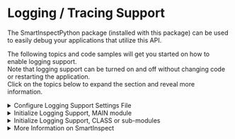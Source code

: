# Logging / Tracing Support

The SmartInspectPython package (installed with this package) can be used to easily debug your applications that utilize this API.

The following topics and code samples will get you started on how to enable logging support.  
Note that logging support can be turned on and off without changing code or restarting the application.  
Click on the topics below to expand the section and reveal more information.  

<details>
    <summary>Configure Logging Support Settings File</summary><br/>
    Add the following lines to a new file ("smartinspect.cfg") in your application startup (or test) directory.  
    Note that the file name can be changed to whatever you like (adjust "siConfigPath" in above sample code to match.  

```ini
; smartinspect.cfg

; SmartInspect Logging Configuration General settings.
; - "Enabled" parameter to turn logging on (True) or off (False).
; - "Level" parameter to control the logging level (Debug|Verbose|Message|Warning|Error).
; - "AppName" parameter to control the application name.
Enabled = False 
Level = Verbose
DefaultLevel = Debug
AppName = My Application Name

; SmartInspect Logging Configuration Output settings.
; - Log to SmartInspect Console Viewer running on the specified network address.
Connections = tcp(host=192.168.1.1,port=4228,timeout=5000,reconnect=true,reconnect.interval=10s,async.enabled=true)
; - Log to a file:
;Connections = "file(filename=\"./tests/logfiles/logfile.log\", rotate=hourly, maxparts=24, append=true)"
; - Log to an encrypted file:
;Connections = "file(filename=\"./tests/logfiles/logfileEncrypted.sil\", encrypt=true, key=""1234567890123456"", rotate=hourly, maxparts=14, append=true)"
        
; set defaults for new sessions
; note that session defaults do not apply to the SiAuto.Main session, since
; this session was already added before a configuration file can be loaded. 
; session defaults only apply to newly added sessions and do not affect existing sessions.
SessionDefaults.Active = True
SessionDefaults.Level = Message
SessionDefaults.ColorBG = 0xFFFFFF

; configure some individual session properties.
; note that this does not add the session to the sessionmanager; it simply
; sets the property values IF the session name already exists.
Session.Main.Active = True
Session.Main.ColorBG = 0xFFFFFF
```
</details>

<details>
    <summary>Initialize Logging Support, MAIN module</summary><br/>
    Add the following lines to your program startup module.  
    This will import the necessary package modules, and initialize logging support.  
    NOTE - This code should only be executed one time!  

```python
# import smartinspect logging support.
from smartinspectpython.siauto import Level as SILevel, Session as SISession, SiAuto, ConfigurationTimer as SIConfigurationTimer

# load SmartInspect settings from a configuration settings file.
siConfigPath:str = "./tests/smartinspect.cfg"
SiAuto.Si.LoadConfiguration(siConfigPath)

# start monitoring the configuration file for changes, and reload it when it changes.
# this will check the file for changes every 60 seconds.
siConfig:SIConfigurationTimer = SIConfigurationTimer(SiAuto.Si, siConfigPath)

# get smartinspect logger reference.
_logsi:SISession = SiAuto.Main

# log system environment and application startup parameters.
_logsi.LogSeparator(SILevel.Fatal)
_logsi.LogAppDomain(SILevel.Verbose)
_logsi.LogSystem(SILevel.Verbose)
```
</details>

<details>
    <summary>Initialize Logging Support, CLASS or sub-modules</summary><br/>
    Add the following lines to your program supporting modules.  
    This will import the necessary package modules, and initialize the shared logging session.  

```python
# import smartinspect logging support.
from smartinspectpython.siauto import Level as SILevel, Session as SISession, SiAuto

# get smartinspect logger reference.
_logsi:SISession = SiAuto.Main
```
</details>

<details>
    <summary>More Information on SmartInspect</summary><br/>
    You can use SmartInspectPython by itself to create log files for your own applications.  
    Use the following command to install SmartInspectPython suppport from PyPi.org:  
    `pip install smartinspectPython`
    <br/>
    <br/>
    The SmarrtInspect Redistributable Console Viewer (free) is required to view SmartInspect Log (.sil) formatted files, as well capture packets via the TcpProtocol or PipeProtocol connections.  
    The Redistributable Console Viewer can be downloaded from the <a href="https://code-partners.com/offerings/smartinspect/releases/" target="_blank">Code-Partners Software Downloads Page</a>.  
    Note that the "Redistributable Console Viewer" is a free product, while the "SmartInspect Full Setup" is the Professional level viewer that adds a few more bells and whistles for a fee.  
    Also note that a Console Viewer is NOT required to view plain text (non .sil) formatted files.  
</details>
